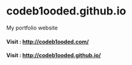 # codeb1ooded.github.io
My portfolio website<br/>
#### Visit : http://codeb1ooded.com/

#### Visit : http://codeb1ooded.github.io/
